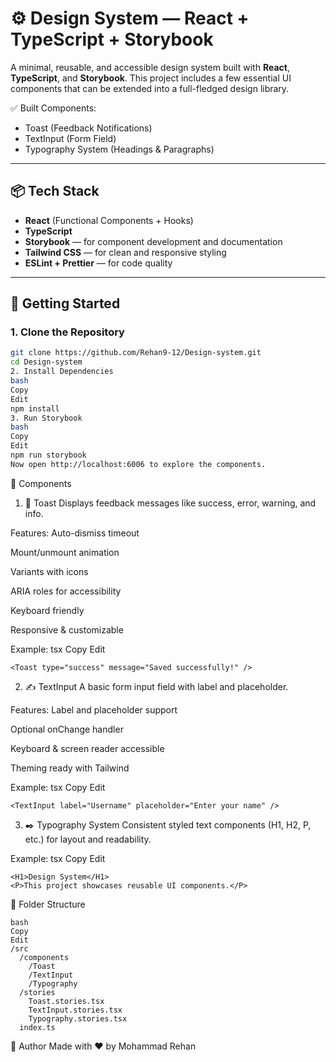 # ⚙️ Design System — React + TypeScript + Storybook

A minimal, reusable, and accessible design system built with **React**, **TypeScript**, and **Storybook**. This project includes a few essential UI components that can be extended into a full-fledged design library.

✅ Built Components:
- Toast (Feedback Notifications)
- TextInput (Form Field)
- Typography System (Headings & Paragraphs)

---

## 📦 Tech Stack

- **React** (Functional Components + Hooks)
- **TypeScript**
- **Storybook** — for component development and documentation
- **Tailwind CSS** — for clean and responsive styling
- **ESLint + Prettier** — for code quality

---

## 🚀 Getting Started

### 1. Clone the Repository

```bash
git clone https://github.com/Rehan9-12/Design-system.git
cd Design-system
2. Install Dependencies
bash
Copy
Edit
npm install
3. Run Storybook
bash
Copy
Edit
npm run storybook
Now open http://localhost:6006 to explore the components.
```
🧱 Components
1. 🔔 Toast
Displays feedback messages like success, error, warning, and info.

Features:
Auto-dismiss timeout

Mount/unmount animation

Variants with icons

ARIA roles for accessibility

Keyboard friendly

Responsive & customizable

Example:
tsx
Copy
Edit
```
<Toast type="success" message="Saved successfully!" />
```
2. ✍️ TextInput
A basic form input field with label and placeholder.

Features:
Label and placeholder support

Optional onChange handler

Keyboard & screen reader accessible

Theming ready with Tailwind

Example:
tsx
Copy
Edit
```
<TextInput label="Username" placeholder="Enter your name" />
```
3. ✒️ Typography System
Consistent styled text components (H1, H2, P, etc.) for layout and readability.

Example:
tsx
Copy
Edit
```
<H1>Design System</H1>
<P>This project showcases reusable UI components.</P>
```
📁 Folder Structure
```
bash
Copy
Edit
/src
  /components
    /Toast
    /TextInput
    /Typography
  /stories
    Toast.stories.tsx
    TextInput.stories.tsx
    Typography.stories.tsx
  index.ts
```

🙌 Author
Made with ❤️ by Mohammad Rehan
